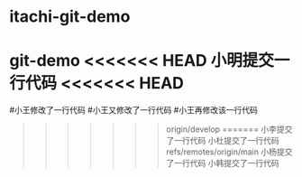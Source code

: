 # itachi-git-demo
git-demo
<<<<<<< HEAD
小明提交一行代码
<<<<<<< HEAD
=======
#小王修改了一行代码
#小王又修改了一行代码
#小王再修改该一行代码
>>>>>>> origin/develop
=======
小李提交了一行代码
小杜提交了一行代码
>>>>>>> refs/remotes/origin/main
小杨提交了一行代码
小韩提交了一行代码
